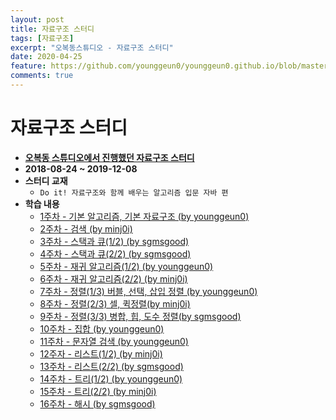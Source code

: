 ```yaml
---
layout: post
title: 자료구조 스터디
tags: [자료구조]
excerpt: "오복동스튜디오 - 자료구조 스터디"
date: 2020-04-25
feature: https://github.com/younggeun0/younggeun0.github.io/blob/master/_posts/img/bokdong/cover.jpg?raw=true
comments: true
---
```

 
# 자료구조 스터디

* **[오복동 스튜디오에서 진행했던 자료구조 스터디](https://github.com/ohbokdong/DataStructureStudy)**
* **2018-08-24 ~ 2019-12-08**
* **스터디 교재**
  * `Do it! 자료구조와 함께 배우는 알고리즘 입문 자바 편`
* **학습 내용**
  * [1주차 - 기본 알고리즘, 기본 자료구조 (by younggeun0)](https://github.com/younggeun0/DataStructureStudy/blob/master/summary/week1_summary.md)
  * [2주차 - 검색 (by minj0i)](https://github.com/younggeun0/DataStructureStudy/blob/master/summary/week2_summary.md) 
  * [3주차 - 스택과 큐(1/2) (by sgmsgood)](https://github.com/younggeun0/DataStructureStudy/blob/master/summary/week3_summary.md)
  * [4주차 - 스택과 큐(2/2) (by sgmsgood)](https://github.com/younggeun0/DataStructureStudy/blob/master/summary/week4_summary.md)
  * [5주차 - 재귀 알고리즘(1/2) (by younggeun0)](https://github.com/younggeun0/DataStructureStudy/blob/master/summary/week5_summary.md)
  * [6주차 - 재귀 알고리즘(2/2) (by minj0i)](https://github.com/younggeun0/DataStructureStudy/blob/master/summary/week6_summary.md)
  * [7주차 - 정렬(1/3) 버블, 선택, 삽입 정렬 (by younggeun0)](https://github.com/younggeun0/DataStructureStudy/blob/master/summary/week7_summary.md)
  * [8주차 - 정렬(2/3) 셀, 퀵정렬(by minj0i)](https://github.com/younggeun0/DataStructureStudy/blob/master/summary/week8_summary.md)
  * [9주차 - 정렬(3/3) 병합, 힙, 도수 정렬(by sgmsgood)](https://github.com/younggeun0/DataStructureStudy/blob/master/summary/week9_summary_mergesort.md)
  * [10주차 - 집합 (by younggeun0)](https://github.com/younggeun0/DataStructureStudy/blob/master/summary/week9_summary.md)
  * [11주차 - 문자열 검색 (by younggeun0)](https://github.com/younggeun0/DataStructureStudy/blob/master/summary/week10_summary.md)
  * [12주자 - 리스트(1/2) (by minj0i)](https://github.com/younggeun0/DataStructureStudy/blob/master/summary/week12_summary.md)
  * [13주차 - 리스트(2/2) (by sgmsgood)](https://github.com/younggeun0/DataStructureStudy/blob/master/summary/week11_summary.md)
  * [14주차 - 트리(1/2) (by younggeun0)](https://github.com/younggeun0/DataStructureStudy/blob/master/summary/week14_summary.md)
  * [15주차 - 트리(2/2) (by minj0i)](https://github.com/younggeun0/DataStructureStudy/blob/master/summary/week15_summary.md)
  * [16주차 - 해시 (by sgmsgood)](https://github.com/younggeun0/DataStructureStudy/blob/master/summary/week16_summary.md)